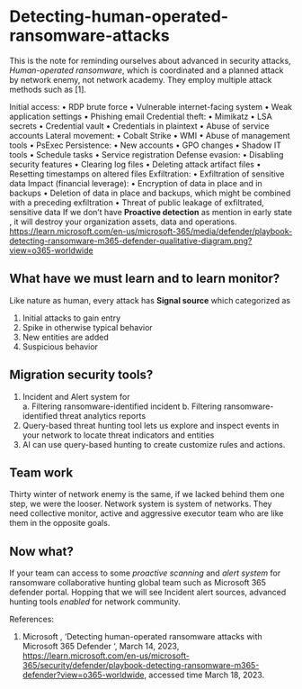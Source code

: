 # Detecting-human-operated-ransomware-attacks
This is the note for reminding ourselves about advanced in security attacks, _Human-operated ransomware_, which is coordinated and a planned attack by network enemy, not network academy. They employ multiple attack methods such as [1].

Initial access:
•	RDP brute force
•	Vulnerable internet-facing system
•	Weak application settings
•	Phishing email
Credential theft:
•	Mimikatz
•	LSA secrets
•	Credential vault
•	Credentials in plaintext
•	Abuse of service accounts
Lateral movement:
•	Cobalt Strike
•	WMI
•	Abuse of management tools
•	PsExec
Persistence:
•	New accounts
•	GPO changes
•	Shadow IT tools
•	Schedule tasks
•	Service registration
Defense evasion:
•	Disabling security features
•	Clearing log files
•	Deleting attack artifact files
•	Resetting timestamps on altered files
Exfiltration:
•	Exfiltration of sensitive data Impact (financial leverage):
•	Encryption of data in place and in backups
•	Deletion of data in place and backups, which might be combined with a preceding exfiltration
•	Threat of public leakage of exfiltrated, sensitive data
If we don’t have __Proactive detection__ as mention in early state , it will destroy your organization  assets, data and operations.
https://learn.microsoft.com/en-us/microsoft-365/media/defender/playbook-detecting-ransomware-m365-defender-qualitative-diagram.png?view=o365-worldwide

## What have we must learn and to learn  monitor?
Like nature as human, every attack has __Signal source__ which categorized as 
1.	Initial attacks to gain entry
2.	Spike in otherwise typical behavior
3.	New entities are added
4.	Suspicious behavior 
## Migration security tools?
1.	Incident and Alert system for 	
a.	Filtering ransomware-identified incident
b.	Filtering ransomware-identified threat analytics reports
2.	Query-based threat hunting tool lets us explore and inspect events in your network to locate threat indicators and entities
3.	AI can use query-based hunting  to create customize rules and actions.
## Team work
 Thirty winter of network enemy is the same, if we lacked behind them one step, we were the looser. Network system is system of networks. They need collective monitor, active and aggressive executor team who are like them in the opposite goals.  
## Now what?
If your team can access to some _proactive scanning_ and _alert system_ for ransomware collaborative hunting global team such as Microsoft 365 defender portal. 
Hopping that we will see Incident alert sources, advanced hunting tools _enabled_ for network community. 

References:
1.	Microsoft , ‘Detecting human-operated ransomware attacks with Microsoft 365 Defender ‘, March 14, 2023, https://learn.microsoft.com/en-us/microsoft-365/security/defender/playbook-detecting-ransomware-m365-defender?view=o365-worldwide, accessed time March 18, 2023.
